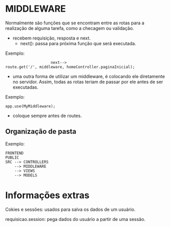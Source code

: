 # MIDDLEWARE

Normalmente são funções que se encontram entre as rotas para a realização de alguma tarefa, como a checagem ou validação.
- recebem requisição, resposta e next.
    - next(): passa para próxima função que será executada.

Exemplo:
```
                    next-->
route.get('/', middleware, homeController.paginaInicial);
```
- uma outra forma de utilizar um middleware, é colocando ele diretamente no servidor. Assim, todas as rotas teriam de passar por ele antes de ser executadas.

Exemplo:
```
app.use(MyMiddleware);
```
- coloque sempre antes de routes.

## Organização de pasta

Exemplo:
```
FRONTEND
PUBLIC
SRC --> CONTROLLERS
    --> MIDDLEWARE
    --> VIEWS
    --> MODELS
```

# Informações extras

Cokies e sessões: usados para salva os dados de um usuário.

requisicao.session: pega dados do usuário a partir de uma sessão.